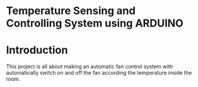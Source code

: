 # Temperature Sensing and Controlling System using ARDUINO

# Introduction
This project is all about making an automatic fan control system with automatically switch on and off the fan according the temperature inside the room. 
